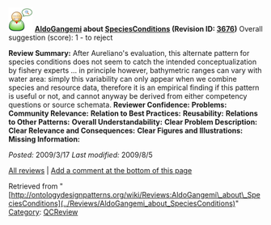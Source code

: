 [![](../images/thumb/2/29/Reviewer.png/48px-Reviewer.png)](../Image/Reviewer.png "Reviewer.png")
__[AldoGangemi](../User/AldoGangemi "User:AldoGangemi") about [SpeciesConditions](../Submissions/SpeciesConditions "Submissions:SpeciesConditions") (Revision ID: [3676](../Submissions/SpeciesConditions@oldid=3676 "http://ontologydesignpatterns.org/wiki/Submissions:SpeciesConditions?oldid=3676"))__
Overall suggestion (score): 1 - to reject




 __Review Summary:__ After Aureliano's evaluation, this alternate pattern for species conditions does not seem to catch the intended conceptualization by fishery experts ... in principle however, bathymetric ranges can vary with water area: simply this variability can only appear when we combine species and resource data, therefore it is an empirical finding if this pattern is useful or not, and cannot anyway be derived from either competency questions or source schemata.
__Reviewer Confidence:__ 
__Problems:__ 
__Community Relevance:__ 
__Relation to Best Practices:__ 
__Reusability:__ 
__Relations to Other Patterns:__ 
__Overall Understandability:__ 
__Clear Problem Description:__ 
__Clear Relevance and Consequences:__ 
__Clear Figures and Illustrations:__ 
__Missing Information:__ 

_Posted:_ 2009/3/17 _Last modified:_ 2009/8/5



[All reviews](../Reviews/Main "Reviews:Main") | [Add a comment at the bottom of this page](index.php@title=Odp%253AAdd_comment&target=../Reviews/AldoGangemi_about_SpeciesConditions#New_comment "http://ontologydesignpatterns.org/wiki/index.php?title=Odp:Add_comment&target=Reviews:AldoGangemi_about_SpeciesConditions#New_comment")


Retrieved from "[http://ontologydesignpatterns.org/wiki/Reviews:AldoGangemi\_about\_SpeciesConditions](../Reviews/AldoGangemi_about_SpeciesConditions)"
 [Category](http://ontologydesignpatterns.org/wiki/Special:Categories "Special:Categories"): [QCReview](../Category/QCReview "Category:QCReview")